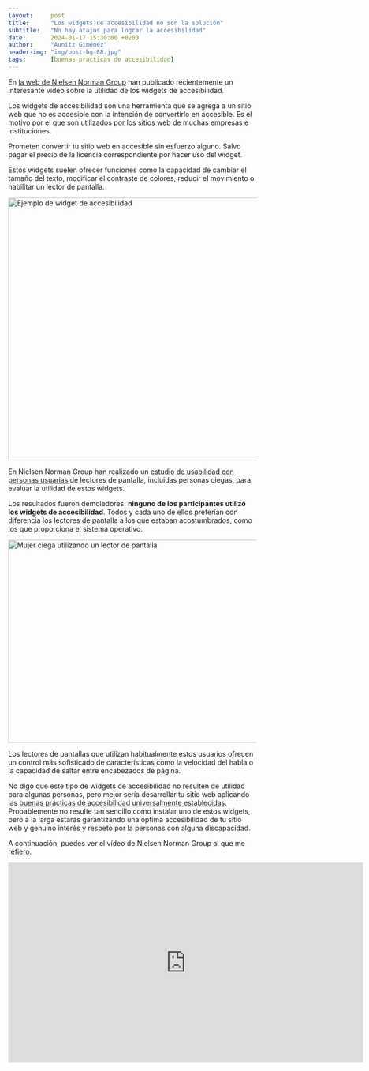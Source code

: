 ```yaml
---
layout:     post
title:      "Los widgets de accesibilidad no son la solución"
subtitle:   "No hay atajos para lograr la accesibilidad"
date:       2024-01-17 15:30:00 +0200
author:     "Aunitz Giménez"
header-img: "img/post-bg-88.jpg"
tags:       [buenas prácticas de accesibilidad]
---
```


<p>En <a href="https://www.nngroup.com/" target="_blank" rel="noopener noreferrer">la web de Nielsen Norman Group</a> han publicado recientemente un interesante vídeo sobre la utilidad de los widgets de accesibilidad.</p>

<p>Los widgets de accesibilidad son una herramienta que se agrega a un sitio web que no es accesible con la intención de convertirlo en accesible. Es el motivo por el que son utilizados por los sitios web de muchas empresas e instituciones.</p>

<p>Prometen convertir tu sitio web en accesible sin esfuerzo alguno. Salvo pagar el precio de la licencia correspondiente por hacer uso del widget.</p>

<p>Estos widgets suelen ofrecer funciones como la capacidad de cambiar el tamaño del texto, modificar el contraste de colores, reducir el movimiento o habilitar un lector de pantalla.</p>

<p><img src="{{ site.baseurl }}/img/los-widgets-de-accesibilidad-no-son-la-solucion-01.png" loading="lazy" alt="Ejemplo de widget de accesibilidad" width="720" height="532"></p>

<p>En Nielsen Norman Group han realizado un <a href="{{ site.baseurl }}{% post_url 2023-05-04-que-es-un-test-de-usabilidad-con-personas-usuarias %}">estudio de usabilidad con personas usuarias</a> de lectores de pantalla, incluidas personas ciegas, para evaluar la utilidad de estos widgets.</p>

<p>Los resultados fueron demoledores: <strong>ninguno de los participantes utilizó los widgets de accesibilidad</strong>. Todos y cada uno de ellos preferían con diferencia los lectores de pantalla a los que estaban acostumbrados, como los que proporciona el sistema operativo.</p>

<p><img src="{{ site.baseurl }}/img/los-widgets-de-accesibilidad-no-son-la-solucion-02.jpg" loading="lazy" alt="Mujer ciega utilizando un lector de pantalla" width="720" height="411"></p>

<p>Los lectores de pantallas que utilizan habitualmente estos usuarios ofrecen un control más sofisticado de características como la velocidad del habla o la capacidad de saltar entre encabezados de página.</p>

<p>No digo que este tipo de widgets de accesibilidad no resulten de utilidad para algunas personas, pero mejor sería desarrollar tu sitio web aplicando las <a href="{{ site.baseurl }}{% post_url 2019-02-22-accesibilidad-web-al-alcance-de-todos %}">buenas prácticas de accesibilidad universalmente establecidas</a>. Probablemente no resulte tan sencillo como instalar uno de estos widgets, pero a la larga estarás garantizando una óptima accesibilidad de tu sitio web y genuino interés y respeto por la personas con alguna discapacidad.</p>

<p>A continuación, puedes ver el vídeo de Nielsen Norman Group al que me refiero.</p>

<div class="embed-responsive embed-responsive-16by9">
    <iframe loading="lazy" width="720" height="405" title="Los widgets de accesibilidad no son la solución" class="embed-responsive-item" src="https://www.youtube-nocookie.com/embed/mvKTItqsOCg?rel=0&amp;showinfo=0" frameborder="0" allowfullscreen></iframe>
</div>